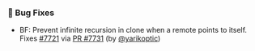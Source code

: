 ### 🐛 Bug Fixes

- BF: Prevent infinite recursion in clone when a remote points to itself.  Fixes [#7721](https://github.com/datalad/datalad/issues/7721) via [PR #7731](https://github.com/datalad/datalad/pull/7731) (by [@yarikoptic](https://github.com/yarikoptic))
